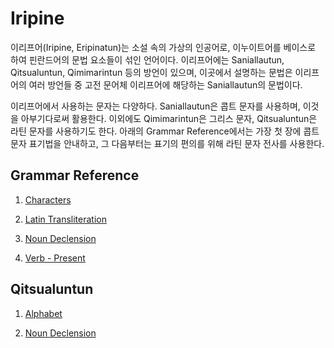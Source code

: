 # Iripine

이리프어(Iripine, Eripinatun)는 소설 속의 가상의 인공어로, 이누이트어를 베이스로 하여 핀란드어의 문법 요소들이 섞인 언어이다. 이리프어에는 Saniallautun, Qitsualuntun, Qimimarintun 등의 방언이 있으며, 이곳에서 설명하는 문법은 이리프어의 여러 방언들 중 고전 문어체 이리프어에 해당하는 Saniallautun의 문법이다.



이리프어에서 사용하는 문자는 다양하다. Saniallautun은 콥트 문자를 사용하며, 이것을 아부기다로써 활용한다. 이외에도 Qimimarintun은 그리스 문자, Qitsualuntun은 라틴 문자를 사용하기도 한다. 아래의 Grammar Reference에서는 가장 첫 장에 콥트 문자 표기법을 안내하고, 그 다음부터는 표기의 편의를 위해 라틴 문자 전사를 사용한다. 

 

## Grammar Reference



1. [Characters](https://lievrenard.github.io/LievRenard/Iripine/Alphabet)

   

2. [Latin Transliteration](https://lievrenard.github.io/LievRenard/Iripine/Transliteration)

   

3. [Noun Declension](https://lievrenard.github.io/LievRenard/Iripine/Noun)

   

2. [Verb - Present](https://lievrenard.github.io/LievRenard/Iripine/Present)





## Qitsualuntun



1. [Alphabet](https://lievrenard.github.io/LievRenard/Iripine/Qitsualuntun/Alphabet)

   

2. [Noun Declension](https://lievrenard.github.io/LievRenard/Iripine/Qitsualuntun/Noun)